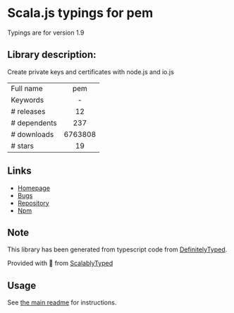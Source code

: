 
# Scala.js typings for pem

Typings are for version 1.9

## Library description:
Create private keys and certificates with node.js and io.js

|                    |                 |
| ------------------ | :-------------: |
| Full name          | pem |
| Keywords           | - |
| # releases         | 12 |
| # dependents       | 237 |
| # downloads        | 6763808 |
| # stars            | 19 |

## Links
- [Homepage](https://github.com/Dexus/pem#readme)
- [Bugs](https://github.com/Dexus/pem/issues)
- [Repository](https://github.com/Dexus/pem)
- [Npm](https://www.npmjs.com/package/pem)
    


## Note
This library has been generated from typescript code from [DefinitelyTyped](https://definitelytyped.org).

Provided with :purple_heart: from [ScalablyTyped](https://github.com/oyvindberg/ScalablyTyped)

## Usage
See [the main readme](../../readme.md) for instructions.


